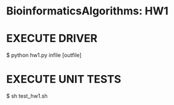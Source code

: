 # BioinformaticsAlgorithms: HW1

EXECUTE DRIVER
==============
$ python hw1.py infile [outfile]

EXECUTE UNIT TESTS
==================
$ sh test_hw1.sh
